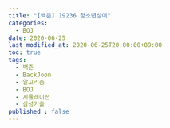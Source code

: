 ```yaml
---
title: "[백준] 19236 청소년상어"
categories: 
  - BOJ
date: 2020-06-25
last_modified_at: 2020-06-25T20:00:00+09:00
toc: true
tags: 
  - 백준
  - BackJoon
  - 알고리즘
  - BOJ
  - 시뮬레이션
  - 삼성기출
published : false
---
```


